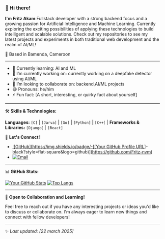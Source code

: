 ### 👋 Hi there!

**I'm Fritz Akam** 
Fullstack developer with a strong backend focus and a growing passion for Artificial Intelligence and Machine Learning. Currently exploring the exciting possibilities of applying these technologies to build intelligent and scalable solutions. Check out my repositories to see my latest projects and experiments in both traditional web development and the realm of AI/ML!

📍 Based in Bamenda, Cameroon

---

* 🌱 Currently learning: AI and ML
* 🔭 I’m currently working on: currently working on a deepfake detector using AI/ML
* 👯 I’m looking to collaborate on: backend,AI/ML  projects
* 😄 Pronouns: he/him
* ⚡ Fun fact: [A short, interesting, or quirky fact about yourself]

---

🛠️ **Skills & Technologies:**

**Languages:**
`[C]` | `[Jarva]` | `[Go]` | `[Python]` |  `[C++]` | 
**Frameworks & Libraries:**
`[Django]` | `[React]`


🤝 **Let's Connect!**
* [![GitHub](https://img.shields.io/badge/-[[Your GitHub Profile URL](https://github.com/Fritz-nvm)]-black?style=flat-square&logo=github)](https://github.com/Fritz-nvm)
*  [![Email](https://img.shields.io/badge/-[fritzimpah@gmail.com]-red?style=flat-square&logo=gmail&logoColor=white)](mailto:fritzimpah@gmail.com)

---

📊 **GitHub Stats:**

[![Your GitHub Stats](https://github-readme-stats.vercel.app/api?Fritz-nvm=Fritz-nvm&show_icons=true&theme=radical)](https://github.com/Fritz-nvm/github-readme-stats)
[![Top Langs](https://github-readme-stats.vercel.app/api/top-langs/?Fritz-nvm=Fritz-nvm&layout=compact&theme=radical)](https://github.com/Fritz-nvm/github-readme-stats)

---

🙌 **Open to Collaboration and Learning!**

Feel free to reach out if you have any interesting projects or ideas you'd like to discuss or collaborate on. I'm always eager to learn new things and connect with fellow developers!

---

✨ *Last updated: [22 march 2025]*
